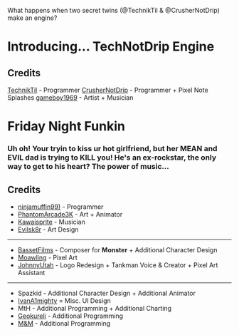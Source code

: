 What happens when two secret twins (@TechnikTil & @CrusherNotDrip) make an engine?
# Introducing... TechNotDrip Engine

## Credits
[TechnikTil](https://twitter.com/TechnikTil) - Programmer
[CrusherNotDrip](https://twitter.com/CrusherNotDrip) - Programmer + Pixel Note Splashes
[gameboy1969](https://twitter.com/gameboy1969) - Artist + Musician

# Friday Night Funkin

### Uh oh! Your tryin to kiss ur hot girlfriend, but her MEAN and EVIL dad is trying to KILL you! He's an ex-rockstar, the only way to get to his heart? The power of music...

## Credits

- [ninjamuffin99)](https://twitter.com/ninja_muffin99) - Programmer
- [PhantomArcade3K](https://twitter.com/phantomarcade3k) - Art + Animator
- [Kawaisprite](https://twitter.com/kawaisprite) - Musician
- [Evilsk8r](https://twitter.com/evilsk8r) - Art Design

---

- [BassetFilms](https://twitter.com/bassetfilms) - Composer for **Monster** + Additional Character Design
- [Moawling](https://twitter.com/moawko) - Pixel Art
- [JohnnyUtah](https://twitter.com/johnnyutahng) - Logo Redesign + Tankman Voice & Creator + Pixel Art Assistant

---

- Spazkid - Additional Character Design + Additional Animator
- [IvanA1mighty](IvanAlmighty) = Misc. UI Design
- MtH - Additional Programming + Additional Charting
- [Geokureli](https://twitter.com/Geokureli) - Additional Programming
- [M&M](https://en.wikipedia.org/wiki/M%26M%27s) - Additional Programming